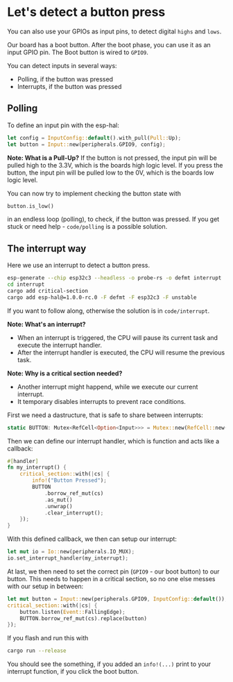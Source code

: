 # Let's detect a button press

You can also use your GPIOs as input pins, to detect digital `highs` and `lows`.

Our board has a boot button. After the boot phase, you can use it as an
input GPIO pin. The Boot button is wired to `GPIO9`.

You can detect inputs in several ways:
 - Polling, if the button was pressed
 - Interrupts, if the button was pressed

## Polling

To define an input pin with the esp-hal:

```rust
let config = InputConfig::default().with_pull(Pull::Up);
let button = Input::new(peripherals.GPIO9, config);
```

**Note: What is a Pull-Up?**
If the button is not pressed, the input pin will be pulled high to the 3.3V,
which is the boards high logic level.
If you press the button, the input pin will be pulled low to the 0V,
which is the boards low logic level.

You can now try to implement checking the button state with

```rust
button.is_low()
```

in an endless loop (polling), to check, if the button was pressed.
If you get stuck or need help - `code/polling` is a possible solution.

## The interrupt way

Here we use an interrupt to detect a button press.

```sh
esp-generate --chip esp32c3 --headless -o probe-rs -o defmt interrupt
cd interrupt
cargo add critical-section
cargo add esp-hal@=1.0.0-rc.0 -F defmt -F esp32c3 -F unstable
```

If you want to follow along, otherwise the solution is in `code/interrupt`.

**Note: What's an interrupt?**

- When an interrupt is triggered, the CPU will pause its current task and execute the interrupt handler.
- After the interrupt handler is executed, the CPU will resume the previous task.

**Note: Why is a critical section needed?**

- Another interrupt might happend, while we execute our current interrupt.
- It temporary disables interrupts to prevent race conditions.


First we need a dastructure, that is safe to share between interrupts:

```rust
static BUTTON: Mutex<RefCell<Option<Input>>> = Mutex::new(RefCell::new(None))
```

Then we can define our interrupt handler, which is function and acts like a callback:

```rust
#[handler]
fn my_interrupt() {
    critical_section::with(|cs| {
        info!("Button Pressed");
        BUTTON
            .borrow_ref_mut(cs)
            .as_mut()
            .unwrap()
            .clear_interrupt();
    });
}
```

With this defined callback, we then can setup our interrupt:

```rust
let mut io = Io::new(peripherals.IO_MUX);
io.set_interrupt_handler(my_interrupt);
```

At last, we then need to set the correct pin (`GPIO9` - our boot button) to our button.
This needs to happen in a critical section, so no one else messes
with our setup in between:

```rust
let mut button = Input::new(peripherals.GPIO9, InputConfig::default());
critical_section::with(|cs| {
    button.listen(Event::FallingEdge);
    BUTTON.borrow_ref_mut(cs).replace(button)
});
```

If you flash and run this with

```sh
cargo run --release
```

You should see the something, if you added an `info!(...)` print
to your interrupt function, if you click the boot button.
